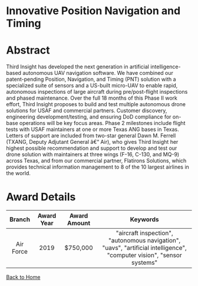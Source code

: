 
Innovative Position Navigation and Timing
=========================================

# Abstract


Third Insight has developed the next generation in artificial intelligence-based autonomous UAV navigation software. We have combined our patent-pending Position, Navigation, and Timing (PNT) solution with a specialized suite of sensors and a US-built micro-UAV to enable rapid, autonomous inspections of large aircraft during pre/post-flight inspections and phased maintenance. Over the full 18 months of this Phase II work effort, Third Insight proposes to build and test multiple autonomous drone solutions for USAF and commercial partners. Customer discovery, engineering development/testing, and ensuring DoD compliance for on-base operations will be key focus areas. Phase 2 milestones include flight tests with USAF maintainers at one or more Texas ANG bases in Texas. Letters of support are included from two-star general Dawn M. Ferrell (TXANG, Deputy Adjutant General â€“ Air), who gives Third Insight her highest possible recommendation and support to develop and test our drone solution with maintainers at three wings (F-16, C-130, and MQ-9) across Texas, and from our commercial partner, Flatirons Solutions, which provides technical information management to 8 of the 10 largest airlines in the world.  

# Award Details

|Branch|Award Year|Award Amount|Keywords|
| :---: | :---: | :---: | :---: |
|Air Force|2019|$750,000|"aircraft inspection", "autonomous navigation", "uavs", "artificial intelligence", "computer vision", "sensor systems"|
  
  


[Back to Home](https://github.com/chrischow/dod_sbir_awards/Reports/CC/#1121)